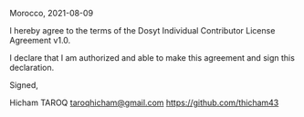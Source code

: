 Morocco, 2021-08-09

I hereby agree to the terms of the Dosyt Individual Contributor License
Agreement v1.0.

I declare that I am authorized and able to make this agreement and sign this
declaration.

Signed,

Hicham TAROQ taroqhicham@gmail.com https://github.com/thicham43
